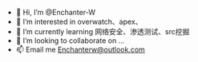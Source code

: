 - 👋 Hi, I’m @Enchanter-W
- 👀 I’m interested in overwatch、apex、
- 🌱 I’m currently learning 网络安全、渗透测试、src挖掘
- 💞️ I’m looking to collaborate on ...
- 📫 Email me Enchanterw@outlook.com

<!---
Enchanter-W/Enchanter-W is a ✨ special ✨ repository because its `README.md` (this file) appears on your GitHub profile.
You can click the Preview link to take a look at your changes.
--->
